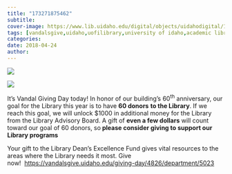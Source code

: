 ```yaml
---
title: "173271875462"
subtitle: 
cover-image: https://www.lib.uidaho.edu/digital/objects/uidahodigital/173271875462_0.jpg
tags: [vandalsgive,uidaho,uofilibrary,university of idaho,academic libraries]
categories: 
date: 2018-04-24
author: 
---
```


<p> <img class="img-fluid" class="img-fluid" class="img-fluid"  src="https://www.lib.uidaho.edu/digital/objects/uidahodigital/173271875462_0.jpg" /> </p>
<p> <img class="img-fluid" class="img-fluid" class="img-fluid"  src="https://www.lib.uidaho.edu/digital/objects/uidahodigital/173271875462_1.jpg" /> </p>
<div class="">
 <p>It’s Vandal Giving Day today! In honor of our building’s 60<sup>th</sup> anniversary, our goal for the Library this year is to have <b>60 donors</b> <b>to the Library</b>. If we reach this goal, we will unlock $1000 in additional money for the Library from the Library Advisory Board. A gift of <b>even a few dollars</b> will count toward our goal of 60 donors, so<b> please consider giving to support our Library programs</b>&nbsp;</p>
 <p>Your gift to the Library Dean’s Excellence Fund gives vital resources to the areas where the Library needs it most. Give now!&nbsp;&nbsp;<a href="https://vandalsgive.uidaho.edu/giving-day/4826/department/5023" target="_blank">https://vandalsgive.uidaho.edu/giving-day/4826/department/5023</a></p> 
</div>

